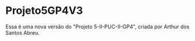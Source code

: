 # Projeto5GP4V3
Essa é uma nova versão do "Projeto 5-II-PUC-II-GP4", criada por Arthur dos Santos Abreu.
